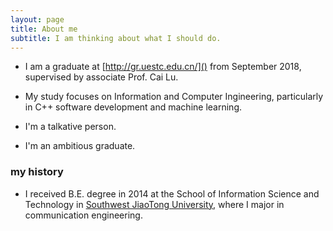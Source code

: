 ```yaml
---
layout: page
title: About me
subtitle: I am thinking about what I should do.
---
```

- I am a graduate at [http://gr.uestc.edu.cn/]() from September 2018, supervised by associate  Prof. Cai Lu.
- My study focuses on Information and Computer Ingineering, particularly in C++ software development and machine learning.

- I'm a talkative person.
- I'm an ambitious graduate.


### my history
- I received B.E. degree in 2014 at the School of Information Science and Technology in [Southwest JiaoTong University](https://www.swjtu.edu.cn/), where I major in communication engineering.

